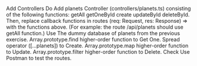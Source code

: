 Add Controllers
Do
Add planets Controller (controllers/planets.ts) consisting of the following functions:
getAll
getOneById
create
updateById
deleteById.
Then, replace callback functions in routes (req: Request, res: Response) => with the functions above. (For example: the route /api/planets should use getAll function.)
Use
The dummy database of planets from the previous exercise.
Array.prototype.find higher-order function to Get One.
Spread operator ([...planets]) to Create.
Array.prototype.map higher-order function to Update.
Array.prototype.filter higher-order function to Delete.
Check
Use Postman to test the routes.
